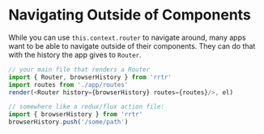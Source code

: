 # Navigating Outside of Components

While you can use `this.context.router` to navigate around, many apps want to be able to navigate outside of their components. They can do that with the history the app gives to `Router`.

```js
// your main file that renders a Router
import { Router, browserHistory } from 'rrtr'
import routes from './app/routes'
render(<Router history={browserHistory} routes={routes}/>, el)
```

```js
// somewhere like a redux/flux action file:
import { browserHistory } from 'rrtr'
browserHistory.push('/some/path')
```
